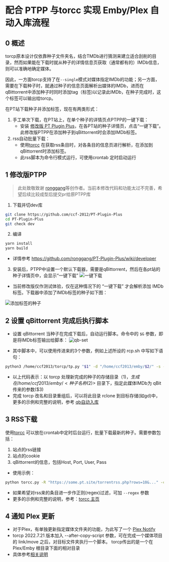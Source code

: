 # 配合 PTPP 与torcc 实现 Emby/Plex 自动入库流程

## 0 概述
torcp原本设计仅依靠种子文件夹名，结合TMDb进行猜测来建立适合刮削的目录，然而如果能在下载时就从种子的详情信息页获取（通常都有的）IMDb信息，则可以准确地确定媒体。

因此，一方面torcp支持了在`--single`模式对媒体指定IMDb的功能；另一方面，需要在下载种子时，就通过种子的信息页面解析出媒体的IMDb，进而在qBittorrent中添加种子时同时添加tag（标签)以记录此IMDb，在种子完成时，这个标签可以输出给torcp。

在PT站下载种子并添加标签，现在有两类形式：
1. 手工单次下载，在PT站上，在单个种子的详情页点PTPP的一键下载：
   *  安装 [修改版 PT Plugin Plus](https://github.com/ccf-2012/PT-Plugin-Plus/tree/dev)，在各PT站的种子详情页，点击“一键下载”。此修改版PTPP在添加种子到qBittorrent时会添加IMDb标签。
2. rss自动批量下载：
   * 使用[torcc](https://github.com/ccf-2012/torcc) 在获取rss条目时，对各条目的信息页进行解析，在添加到qBittorrent时添加标签。
   * 此rss脚本为命令行模式运行，可使用crontab 定时启动运行
   

## 1 修改版PTPP
> 此处致敬致谢 [ronggang](https://github.com/ronggang/PT-Plugin-Plus)等创作者。当前本修改代码和功能太过不完善，希望后续比较成型后提交pr给原PTPP库
1. 下载并切dev库
```sh
git clone https://github.com/ccf-2012/PT-Plugin-Plus
cd PT-Plugin-Plus
git check dev
```

2. 编译
```sh
yarn install 
yarn build
```
* 详情参考 https://github.com/ronggang/PT-Plugin-Plus/wiki/developer

3. 安装后，PTPP中设置一个默认下载器，需要是qBittorrent，然后在各pt站的种子详情页中，会显示“一键下载”
![一键下载](https://ptpimg.me/y7dw6b.png)

* 当前修改版仅作测试体验，仅在这种情况下的 “一键下载” 才会解析添加 IMDb 标签。下载器中添加了IMDb标签的种子如下图：

![添加标签的种子](https://ptpimg.me/k509vo.png)


## 2 设置 qBittorrent 完成后执行脚本
* 设置 qBittorrent 当种子在完成下载后，自动运行脚本。命令中的 `$G` 参数，即是将IMDb标签输出给脚本：
![qb-set](https://ptpimg.me/rb09o2.png)

* 其中脚本中，可以使用传进来的3个参数，例如上述所设的 rcp.sh 中写如下语句：
```sh
python3 /home/ccf2013/torcp/tp.py "$1" -d "/home/ccf2013/emby/$2/" -s --imdbid "$3" --tmdb-api-key xxxxxx  --tmdb-lang en-US --lang cn,ja,ko 
```
* 以上代码表示：以 torcp 处理新完成的种子的存储目录（$1)，生成在 /home/ccf2013/emby/<种子名称($2)> 目录下，指定此媒体IMDb为 qBit传来的参数($3)
* 完成 torcp 改名和目录重组后，可以将此目录 rclone 到目标存储(如gd)中，更多的示例和完整的说明，参考 [qb自动入库](qb自动入库.md)


## 3 RSS下载
使用[torcc](https://github.com/ccf-2012/torcc) 可以放在crontab中定时后台运行，批量下载最新的种子。需要参数包括：
1. 站点的rss链接
2. 站点的cookie
3. qBittorrent的信息，包括Host, Port, User, Pass

* 使用示例：
```sh
python torcc.py -R "https://some.pt.site/torrentrss.php?rows=10&..." -c "c_secure_uid=ABCDE; ....c_secure_tracker_ssl=bm9wZQ=="  -H qb.server.ip -P 8088 -u qb_user -p qb_pass
```

* 如果希望对rss来的条目进一步作正则(regex)过滤，可加 `--regex` 参数
* 更多的示例和完整的说明，参考：[torcc 主页](https://github.com/ccf-2012/torcc)

## 4 通知 Plex 更新
* 对于Plex，有单独更新指定媒体文件夹的功能，为此写了一个 [Plex Notify](https://github.com/ccf-2012/plex_notify)
* torcp 2022.7.21 版本加入 --after-copy-script 参数，可在完成一个媒体项目的 link/move 之后，对目标文件夹执行一个脚本。
torcp传出的是一个在 Plex/Emby 根目录下面的相对目录
* 具体参考[相关说明](https://github.com/ccf-2012/plex_notify#%E9%85%8D%E5%90%88torcp%E4%BD%BF%E7%94%A8)

